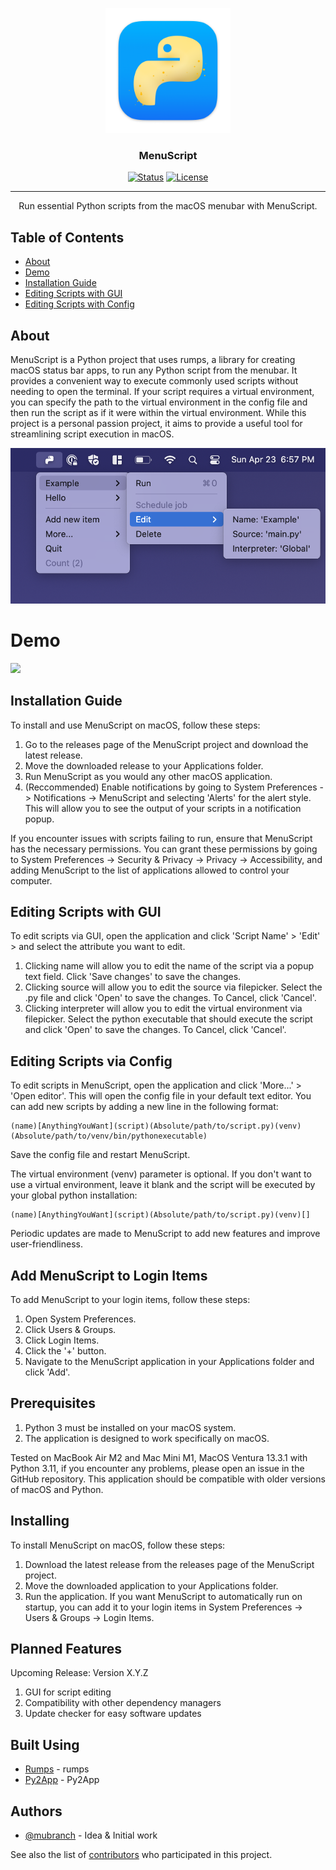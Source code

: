<p align="center">
  <a href="" rel="noopener">
 <img width=200px height=200px src="https://raw.githubusercontent.com/mubranch/menuscript/master/menuscript/resources/imgs/icon.png" alt="Project logo"></a>
</p>

<h3 align="center">MenuScript</h3>

<div align="center">

[![Status](https://img.shields.io/badge/status-active-success.svg)]()
[![License](https://img.shields.io/badge/license-MIT-blue.svg)](/LICENSE)

</div>

---

<p align="center"> Run essential Python scripts from the macOS menubar with MenuScript.
    <br> 
</p>

## Table of Contents

- [About](#about)
- [Demo](#demo)
- [Installation Guide](#installation)
- [Editing Scripts with GUI](#editing_scripts_gui)
- [Editing Scripts with Config](#editing_scripts_config)

## About <a name = "about"></a>

MenuScript is a Python project that uses rumps, a library for creating macOS status bar apps, to run any Python script from the menubar. It provides a convenient way to execute commonly used scripts without needing to open the terminal. If your script requires a virtual environment, you can specify the path to the virtual environment in the config file and then run the script as if it were within the virtual environment. While this project is a personal passion project, it aims to provide a useful tool for streamlining script execution in macOS.

![](https://raw.githubusercontent.com/mubranch/menuscript/master/demo/screenshot-v0.0.3.png)


# Demo <a name = "demo"></a>

![](https://raw.githubusercontent.com/mubranch/menuscript/master/demo/demo-v0.0.3.gif)


## Installation Guide <a name = "installation"></a>

To install and use MenuScript on macOS, follow these steps:

1. Go to the releases page of the MenuScript project and download the latest release.
2. Move the downloaded release to your Applications folder.
3. Run MenuScript as you would any other macOS application.
4. (Reccommended) Enable notifications by going to System Preferences -> Notifications -> MenuScript and selecting 'Alerts' for the alert style. This will allow you to see the output of your scripts in a notification popup.

If you encounter issues with scripts failing to run, ensure that MenuScript has the necessary permissions. You can grant these permissions by going to System Preferences -> Security & Privacy -> Privacy -> Accessibility, and adding MenuScript to the list of applications allowed to control your computer.

## Editing Scripts with GUI <a name = "editing_scripts_gui"></a>

To edit scripts via GUI, open the application and click 'Script Name' > 'Edit' > and select the attribute you want to edit.

1. Clicking name will allow you to edit the name of the script via a popup text field. Click 'Save changes' to save the changes.
2. Clicking source will allow you to edit the source via filepicker. Select the .py file and click 'Open' to save the changes. To Cancel, click 'Cancel'.
3. Clicking interpreter will allow you to edit the virtual environment via filepicker. Select the python executable that should execute the script and click 'Open' to save the changes. To Cancel, click 'Cancel'.

## Editing Scripts via Config <a name = "editing_scripts_config"></a>

To edit scripts in MenuScript, open the application and click 'More...' > 'Open editor'. This will open the config file in your default text editor. You can add new scripts by adding a new line in the following format:

```
(name)[AnythingYouWant](script)(Absolute/path/to/script.py)(venv)(Absolute/path/to/venv/bin/pythonexecutable)
```
Save the config file and restart MenuScript.

The virtual environment (venv) parameter is optional. If you don't want to use a virtual environment, leave it blank and the script
will be executed by your global python installation:

```
(name)[AnythingYouWant](script)(Absolute/path/to/script.py)(venv)[]
```

Periodic updates are made to MenuScript to add new features and improve user-friendliness.

## Add MenuScript to Login Items

To add MenuScript to your login items, follow these steps:

1. Open System Preferences.
2. Click Users & Groups.
3. Click Login Items.
4. Click the '+' button.
5. Navigate to the MenuScript application in your Applications folder and click 'Add'.

## Prerequisites

1. Python 3 must be installed on your macOS system.
2. The application is designed to work specifically on macOS.

Tested on MacBook Air M2 and Mac Mini M1, MacOS Ventura 13.3.1 with Python 3.11, if you encounter any problems, please open an issue in the GitHub repository. This application should be compatible with older versions of macOS and Python. 

## Installing

To install MenuScript on macOS, follow these steps:

1. Download the latest release from the releases page of the MenuScript project.
2. Move the downloaded application to your Applications folder.
3. Run the application. If you want MenuScript to automatically run on startup, you can add it to your login items in System Preferences -> Users & Groups -> Login Items.

## Planned Features
Upcoming Release: Version X.Y.Z

1. GUI for script editing
2. Compatibility with other dependency managers
3. Update checker for easy software updates

## Built Using <a name = "built_using"></a>

- [Rumps](https://rumps.readthedocs.io/en/latest/) - rumps
- [Py2App](https://py2app.readthedocs.io/en/latest/) - Py2App

## Authors <a name = "authors"></a>

- [@mubranch](https://github.com/mubranch) - Idea & Initial work

See also the list of [contributors](https://github.com/mubranch/menuscript/contributors) who participated in this project.

